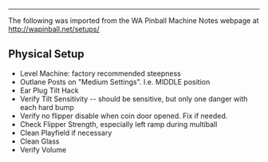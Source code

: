 ***
The following was imported from the WA Pinball Machine Notes webpage at http://wapinball.net/setups/
## Physical Setup
-   Level Machine: factory recommended steepness
-   Outlane Posts on "Medium Settings". I.e. MIDDLE position
-   Ear Plug Tilt Hack
-   Verify Tilt Sensitivity -- should be sensitive, but only one danger with each hard bump
-   Verify no flipper disable when coin door opened. Fix if needed.
-   Check Flipper Strength, especially left ramp during multiball
-   Clean Playfield if necessary
-   Clean Glass
-   Verify Volume
